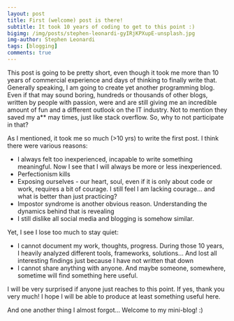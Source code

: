 ```yaml
---
layout: post
title: First (welcome) post is there!
subtitle: It took 10 years of coding to get to this point :)
bigimg: /img/posts/stephen-leonardi-gyIRjKPXupE-unsplash.jpg
img-author: Stephen Leonardi
tags: [blogging]
comments: true
---
```


This post is going to be pretty short, even though it took me more than 10 years of commercial experience and days of thinking to finally write that. Generally speaking, I am going to create yet another programming blog. Even if that may sound boring, hundreds or thousands of other blogs, written by people with passion, were and are still giving me an incredible amount of fun and a different outlook on the IT industry. Not to mention they saved my a** may times, just like stack overflow. So, why to not participate in that?

As I mentioned, it took me so much (>10 yrs) to write the first post. I think there were various reasons:
- I always felt too inexperienced, incapable to write something meaningful. Now I see that I will always be more or less inexperienced.
- Perfectionism kills
- Exposing ourselves - our heart, soul, even if it is only about code or work, requires a bit of courage. I still feel I am lacking courage... and what is better than just practicing?
- Impostor syndrome is another obvious reason. Understanding the dynamics behind that is revealing
- I still dislike all social media and blogging is somehow similar.

Yet, I see I lose too much to stay quiet:
- I cannot document my work, thoughts, progress. During those 10 years, I heavily analyzed different tools, frameworks, solutions... And lost all interesting findings just because I have not written that down
- I cannot share anything with anyone. And maybe someone, somewhere, sometime will find something here useful.


I will be very surprised if anyone just reaches to this point. If yes, thank you very much! I hope  I will be able to produce at least something useful here.

And one another thing I almost forgot... Welcome to my mini-blog! :)